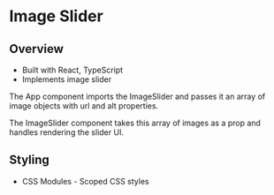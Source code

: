 # Image Slider

## Overview

- Built with React, TypeScript
- Implements image slider

The App component imports the ImageSlider and passes it an array of image objects with url and alt properties.

The ImageSlider component takes this array of images as a prop and handles rendering the slider UI.

## Styling

- CSS Modules - Scoped CSS styles

